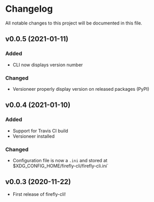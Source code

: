 # Changelog

All notable changes to this project will be documented in this file.

## v0.0.5 (2021-01-11)

### Added

- CLI now displays version number

### Changed
- Versioneer properly display version on released packages (PyPI)

## v0.0.4 (2021-01-10)

### Added

- Support for Travis CI build
- Versioneer installed

### Changed

- Configuration file is now a `.ini` and stored at $XDG_CONFIG_HOME/firefly-cli/firefly-cli.ini`

## v0.0.3 (2020-11-22)

- First release of firefly-cli!